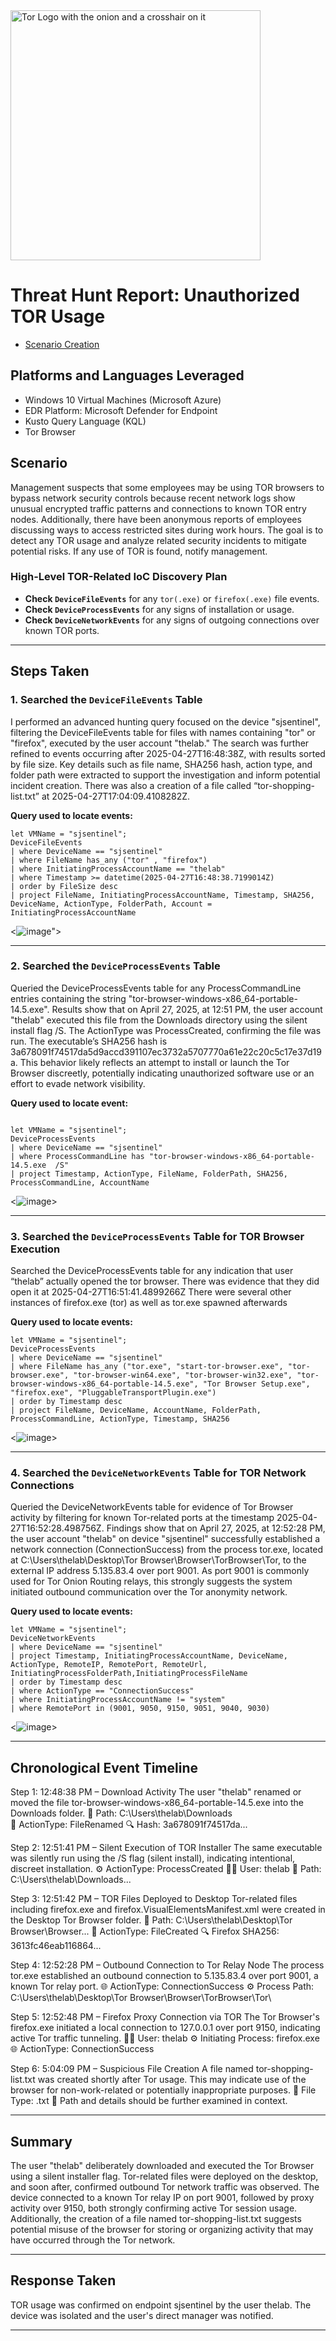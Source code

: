 <img width="400" src="https://github.com/user-attachments/assets/44bac428-01bb-4fe9-9d85-96cba7698bee" alt="Tor Logo with the onion and a crosshair on it"/>

# Threat Hunt Report: Unauthorized TOR Usage
- [Scenario Creation](https://github.com/SEMAJJAMES128/threat-hunting-scenario-tor/blob/main/threat-hunting-scenario-tor-event-creation.md)

## Platforms and Languages Leveraged
- Windows 10 Virtual Machines (Microsoft Azure)
- EDR Platform: Microsoft Defender for Endpoint
- Kusto Query Language (KQL)
- Tor Browser

##  Scenario

Management suspects that some employees may be using TOR browsers to bypass network security controls because recent network logs show unusual encrypted traffic patterns and connections to known TOR entry nodes. Additionally, there have been anonymous reports of employees discussing ways to access restricted sites during work hours. The goal is to detect any TOR usage and analyze related security incidents to mitigate potential risks. If any use of TOR is found, notify management.

### High-Level TOR-Related IoC Discovery Plan

- **Check `DeviceFileEvents`** for any `tor(.exe)` or `firefox(.exe)` file events.
- **Check `DeviceProcessEvents`** for any signs of installation or usage.
- **Check `DeviceNetworkEvents`** for any signs of outgoing connections over known TOR ports.

---

## Steps Taken

### 1. Searched the `DeviceFileEvents` Table

I performed an advanced hunting query focused on the device "sjsentinel", filtering the DeviceFileEvents table for files with names containing "tor" or "firefox", executed by the user account "thelab." The search was further refined to events occurring after 2025-04-27T16:48:38Z, with results sorted by file size. Key details such as file name, SHA256 hash, action type, and folder path were extracted to support the investigation and inform potential incident creation. There was also a creation of a file called “tor-shopping-list.txt” at 2025-04-27T17:04:09.4108282Z.

**Query used to locate events:**

```kql
let VMName = "sjsentinel";
DeviceFileEvents
| where DeviceName == "sjsentinel"
| where FileName has_any ("tor" , "firefox")
| where InitiatingProcessAccountName == "thelab"
| where Timestamp >= datetime(2025-04-27T16:48:38.7199014Z)
| order by FileSize desc
| project FileName, InitiatingProcessAccountName, Timestamp, SHA256, DeviceName, ActionType, FolderPath, Account = InitiatingProcessAccountName

```
<![image](https://github.com/user-attachments/assets/5d60715d-f648-4b1d-9191-d11e7cff097f)">

---

### 2. Searched the `DeviceProcessEvents` Table

Queried the DeviceProcessEvents table for any ProcessCommandLine entries containing the string "tor-browser-windows-x86_64-portable-14.5.exe". Results show that on April 27, 2025, at 12:51 PM, the user account "thelab" executed this file from the Downloads directory using the silent install flag /S. The ActionType was ProcessCreated, confirming the file was run. The executable’s SHA256 hash is 3a678091f74517da5d9accd391107ec3732a5707770a61e22c20c5c17e37d19a. This behavior likely reflects an attempt to install or launch the Tor Browser discreetly, potentially indicating unauthorized software use or an effort to evade network visibility.

**Query used to locate event:**

```kql

let VMName = "sjsentinel";
DeviceProcessEvents
| where DeviceName == "sjsentinel"
| where ProcessCommandLine has "tor-browser-windows-x86_64-portable-14.5.exe  /S"
| project Timestamp, ActionType, FileName, FolderPath, SHA256, ProcessCommandLine, AccountName

```
<![image](https://github.com/user-attachments/assets/ecc0db73-4ab9-4b0d-ad6a-9d8512b8179e)>

---

### 3. Searched the `DeviceProcessEvents` Table for TOR Browser Execution

Searched the DeviceProcessEvents table for any indication that user “thelab” actually opened the tor browser. There was evidence that they did open it at 2025-04-27T16:51:41.4899266Z
There were several other instances of firefox.exe (tor) as well as tor.exe spawned afterwards

**Query used to locate events:**

```kql
let VMName = "sjsentinel";
DeviceProcessEvents
| where DeviceName == "sjsentinel"
| where FileName has_any ("tor.exe", "start-tor-browser.exe", "tor-browser.exe", "tor-browser-win64.exe", "tor-browser-win32.exe", "tor-browser-windows-x86_64-portable-14.5.exe", "Tor Browser Setup.exe", "firefox.exe", "PluggableTransportPlugin.exe")
| order by Timestamp desc
| project FileName, DeviceName, AccountName, FolderPath, ProcessCommandLine, ActionType, Timestamp, SHA256

```
<![image](https://github.com/user-attachments/assets/40102780-44de-4483-b310-d09cbe03c2a5)>

---

### 4. Searched the `DeviceNetworkEvents` Table for TOR Network Connections

Queried the DeviceNetworkEvents table for evidence of Tor Browser activity by filtering for known Tor-related ports at the timestamp 2025-04-27T16:52:28.498756Z. Findings show that on April 27, 2025, at 12:52:28 PM, the user account "thelab" on device "sjsentinel" successfully established a network connection (ConnectionSuccess) from the process tor.exe, located at C:\Users\thelab\Desktop\Tor Browser\Browser\TorBrowser\Tor\, to the external IP address 5.135.83.4 over port 9001. As port 9001 is commonly used for Tor Onion Routing relays, this strongly suggests the system initiated outbound communication over the Tor 
anonymity network.

**Query used to locate events:**

```kql
let VMName = "sjsentinel";
DeviceNetworkEvents
| where DeviceName == "sjsentinel"
| project Timestamp, InitiatingProcessAccountName, DeviceName, ActionType, RemoteIP, RemotePort, RemoteUrl, InitiatingProcessFolderPath,InitiatingProcessFileName
| order by Timestamp desc 
| where ActionType == "ConnectionSuccess"
| where InitiatingProcessAccountName != "system"
| where RemotePort in (9001, 9050, 9150, 9051, 9040, 9030)

```
<![image](https://github.com/user-attachments/assets/2c0525de-1df5-48c5-a24b-29ab3dfabaf6)>

---

## Chronological Event Timeline 

Step 1: 12:48:38 PM – Download Activity
The user "thelab" renamed or moved the file tor-browser-windows-x86_64-portable-14.5.exe into the Downloads folder.
 📁 Path: C:\Users\thelab\Downloads\
 🔐 ActionType: FileRenamed
 🔍 Hash: 3a678091f74517da...



Step 2: 12:51:41 PM – Silent Execution of TOR Installer
The same executable was silently run using the /S flag (silent install), indicating intentional, discreet installation.
 ⚙️ ActionType: ProcessCreated
 🧑‍💻 User: thelab
 📁 Path: C:\Users\thelab\Downloads\...



Step 3: 12:51:42 PM – TOR Files Deployed to Desktop
Tor-related files including firefox.exe and firefox.VisualElementsManifest.xml were created in the Desktop Tor Browser folder.
 📁 Path: C:\Users\thelab\Desktop\Tor Browser\Browser\...
 📄 ActionType: FileCreated
 🔍 Firefox SHA256: 3613fc46eab116864...



Step 4: 12:52:28 PM – Outbound Connection to Tor Relay Node
The process tor.exe established an outbound connection to 5.135.83.4 over port 9001, a known Tor relay port.
 🌐 ActionType: ConnectionSuccess
 ⚙️ Process Path: C:\Users\thelab\Desktop\Tor Browser\Browser\TorBrowser\Tor\



Step 5: 12:52:48 PM – Firefox Proxy Connection via TOR
The Tor Browser's firefox.exe initiated a local connection to 127.0.0.1 over port 9150, indicating active Tor traffic tunneling.
 🧑‍💻 User: thelab
 ⚙️ Initiating Process: firefox.exe
 🌐 ActionType: ConnectionSuccess



Step 6: 5:04:09 PM – Suspicious File Creation
A file named tor-shopping-list.txt was created shortly after Tor usage. This may indicate use of the browser for non-work-related or potentially inappropriate purposes.
 📄 File Type: .txt
 📍 Path and details should be further examined in context.


---

## Summary

The user "thelab" deliberately downloaded and executed the Tor Browser using a silent installer flag. Tor-related files were deployed on the desktop, and soon after, confirmed outbound Tor network traffic was observed. The device connected to a known Tor relay IP on port 9001, followed by proxy activity over 9150, both strongly confirming active Tor session usage. Additionally, the creation of a file named tor-shopping-list.txt suggests potential misuse of the browser for storing or organizing activity that may have occurred through the Tor network.

---

## Response Taken

TOR usage was confirmed on endpoint sjsentinel by the user thelab. The device was isolated and the user's direct manager was notified.

---
